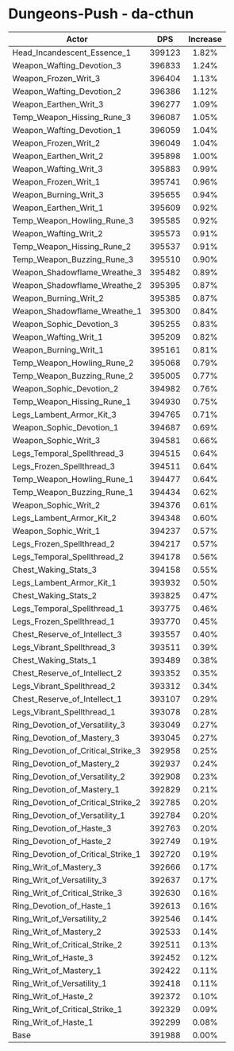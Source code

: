# Dungeons-Push - da-cthun
| Actor | DPS | Increase |
|---|:---:|:---:|
|Head_Incandescent_Essence_1|399123|1.82%|
|Weapon_Wafting_Devotion_3|396833|1.24%|
|Weapon_Frozen_Writ_3|396404|1.13%|
|Weapon_Wafting_Devotion_2|396386|1.12%|
|Weapon_Earthen_Writ_3|396277|1.09%|
|Temp_Weapon_Hissing_Rune_3|396087|1.05%|
|Weapon_Wafting_Devotion_1|396059|1.04%|
|Weapon_Frozen_Writ_2|396049|1.04%|
|Weapon_Earthen_Writ_2|395898|1.00%|
|Weapon_Wafting_Writ_3|395883|0.99%|
|Weapon_Frozen_Writ_1|395741|0.96%|
|Weapon_Burning_Writ_3|395655|0.94%|
|Weapon_Earthen_Writ_1|395609|0.92%|
|Temp_Weapon_Howling_Rune_3|395585|0.92%|
|Weapon_Wafting_Writ_2|395573|0.91%|
|Temp_Weapon_Hissing_Rune_2|395537|0.91%|
|Temp_Weapon_Buzzing_Rune_3|395510|0.90%|
|Weapon_Shadowflame_Wreathe_3|395482|0.89%|
|Weapon_Shadowflame_Wreathe_2|395395|0.87%|
|Weapon_Burning_Writ_2|395385|0.87%|
|Weapon_Shadowflame_Wreathe_1|395300|0.84%|
|Weapon_Sophic_Devotion_3|395255|0.83%|
|Weapon_Wafting_Writ_1|395209|0.82%|
|Weapon_Burning_Writ_1|395161|0.81%|
|Temp_Weapon_Howling_Rune_2|395068|0.79%|
|Temp_Weapon_Buzzing_Rune_2|395005|0.77%|
|Weapon_Sophic_Devotion_2|394982|0.76%|
|Temp_Weapon_Hissing_Rune_1|394930|0.75%|
|Legs_Lambent_Armor_Kit_3|394765|0.71%|
|Weapon_Sophic_Devotion_1|394687|0.69%|
|Weapon_Sophic_Writ_3|394581|0.66%|
|Legs_Temporal_Spellthread_3|394515|0.64%|
|Legs_Frozen_Spellthread_3|394511|0.64%|
|Temp_Weapon_Howling_Rune_1|394477|0.64%|
|Temp_Weapon_Buzzing_Rune_1|394434|0.62%|
|Weapon_Sophic_Writ_2|394376|0.61%|
|Legs_Lambent_Armor_Kit_2|394348|0.60%|
|Weapon_Sophic_Writ_1|394237|0.57%|
|Legs_Frozen_Spellthread_2|394217|0.57%|
|Legs_Temporal_Spellthread_2|394178|0.56%|
|Chest_Waking_Stats_3|394158|0.55%|
|Legs_Lambent_Armor_Kit_1|393932|0.50%|
|Chest_Waking_Stats_2|393825|0.47%|
|Legs_Temporal_Spellthread_1|393775|0.46%|
|Legs_Frozen_Spellthread_1|393770|0.45%|
|Chest_Reserve_of_Intellect_3|393557|0.40%|
|Legs_Vibrant_Spellthread_3|393511|0.39%|
|Chest_Waking_Stats_1|393489|0.38%|
|Chest_Reserve_of_Intellect_2|393352|0.35%|
|Legs_Vibrant_Spellthread_2|393312|0.34%|
|Chest_Reserve_of_Intellect_1|393107|0.29%|
|Legs_Vibrant_Spellthread_1|393078|0.28%|
|Ring_Devotion_of_Versatility_3|393049|0.27%|
|Ring_Devotion_of_Mastery_3|393045|0.27%|
|Ring_Devotion_of_Critical_Strike_3|392958|0.25%|
|Ring_Devotion_of_Mastery_2|392937|0.24%|
|Ring_Devotion_of_Versatility_2|392908|0.23%|
|Ring_Devotion_of_Mastery_1|392829|0.21%|
|Ring_Devotion_of_Critical_Strike_2|392785|0.20%|
|Ring_Devotion_of_Versatility_1|392784|0.20%|
|Ring_Devotion_of_Haste_3|392763|0.20%|
|Ring_Devotion_of_Haste_2|392749|0.19%|
|Ring_Devotion_of_Critical_Strike_1|392720|0.19%|
|Ring_Writ_of_Mastery_3|392666|0.17%|
|Ring_Writ_of_Versatility_3|392637|0.17%|
|Ring_Writ_of_Critical_Strike_3|392630|0.16%|
|Ring_Devotion_of_Haste_1|392613|0.16%|
|Ring_Writ_of_Versatility_2|392546|0.14%|
|Ring_Writ_of_Mastery_2|392533|0.14%|
|Ring_Writ_of_Critical_Strike_2|392511|0.13%|
|Ring_Writ_of_Haste_3|392452|0.12%|
|Ring_Writ_of_Mastery_1|392422|0.11%|
|Ring_Writ_of_Versatility_1|392418|0.11%|
|Ring_Writ_of_Haste_2|392372|0.10%|
|Ring_Writ_of_Critical_Strike_1|392329|0.09%|
|Ring_Writ_of_Haste_1|392299|0.08%|
|Base|391988|0.00%|
